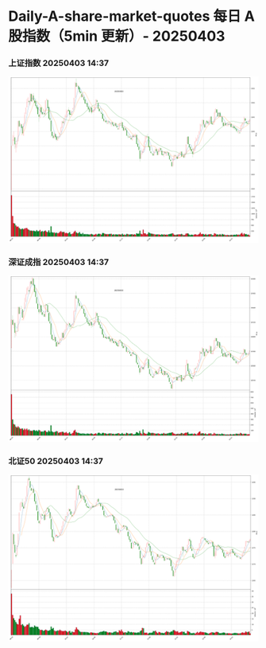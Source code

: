 
# Daily-A-share-market-quotes 每日 A 股指数（5min 更新）- 20250403

### 上证指数 20250403 14:37
![](./fig/2025/4/20250403-sh000001.png)

### 深证成指 20250403 14:37
![](./fig/2025/4/20250403-sz399001.png)

### 北证50 20250403 14:37
![](./fig/2025/4/20250403-bj899050.png)
